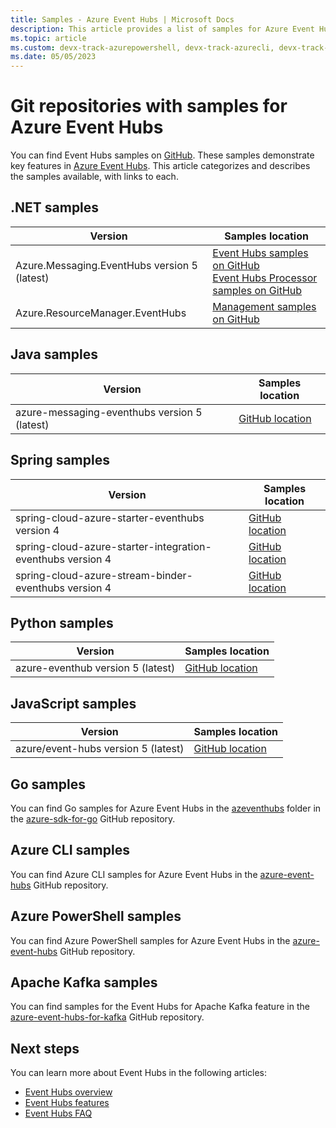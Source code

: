 ```yaml
---
title: Samples - Azure Event Hubs | Microsoft Docs
description: This article provides a list of samples for Azure Event Hubs that are on GitHub.  
ms.topic: article
ms.custom: devx-track-azurepowershell, devx-track-azurecli, devx-track-dotnet, devx-track-extended-java, devx-track-js, devx-track-python
ms.date: 05/05/2023 
---
```


# Git repositories with samples for Azure Event Hubs 
You can find Event Hubs samples on [GitHub](https://github.com/Azure/azure-event-hubs/tree/master/samples). These samples demonstrate key features in [Azure Event Hubs](./index.yml). This article categorizes and describes the samples available, with links to each.

## .NET samples

| Version | Samples location |
| ------- | ---------------- | 
| Azure.Messaging.EventHubs version 5 (latest) | [Event Hubs samples on GitHub](https://github.com/Azure/azure-sdk-for-net/tree/master/sdk/eventhub/Azure.Messaging.EventHubs/samples)<br/>[Event Hubs Processor samples on GitHub](https://github.com/Azure/azure-sdk-for-net/tree/master/sdk/eventhub/Azure.Messaging.EventHubs.Processor/samples) | 
| Azure.ResourceManager.EventHubs | [Management samples on GitHub](https://github.com/Azure/azure-sdk-for-net/tree/main/sdk/eventhub/Azure.ResourceManager.EventHubs/samples) | 

## Java samples

| Version | Samples location |
| ------- | ---------------- | 
| azure-messaging-eventhubs version 5 (latest) | [GitHub location](https://github.com/Azure/azure-sdk-for-java/tree/master/sdk/eventhubs/azure-messaging-eventhubs/src/samples/java/com/azure/messaging/eventhubs) | 

## Spring samples

| Version                                        | Samples location |
| ------- | ---------------- | 
| spring-cloud-azure-starter-eventhubs version 4 | [GitHub location](https://github.com/Azure-Samples/azure-spring-boot-samples/tree/spring-cloud-azure_v4.3.0/eventhubs/spring-cloud-azure-starter-eventhubs/eventhubs-client) | 
| spring-cloud-azure-starter-integration-eventhubs version 4 | [GitHub location](https://github.com/Azure-Samples/azure-spring-boot-samples/tree/spring-cloud-azure_v4.3.0/eventhubs/spring-cloud-azure-starter-integration-eventhubs/eventhubs-integration) |
| spring-cloud-azure-stream-binder-eventhubs version 4 | [GitHub location](https://github.com/Azure-Samples/azure-spring-boot-samples/tree/spring-cloud-azure_v4.3.0/eventhubs/spring-cloud-azure-stream-binder-eventhubs) |

## Python samples

| Version | Samples location |
| ------- | ---------------- | 
| azure-eventhub version 5 (latest) | [GitHub location](https://github.com/Azure/azure-sdk-for-python/tree/master/sdk/eventhub/azure-eventhub/samples) | 

## JavaScript samples

| Version | Samples location |
| ------- | ---------------- | 
| azure/event-hubs version 5 (latest) | [GitHub location](https://github.com/Azure/azure-sdk-for-js/tree/master/sdk/eventhub/event-hubs/samples) | 


## Go samples
You can find Go samples for Azure Event Hubs in the [azeventhubs](https://github.com/Azure/azure-sdk-for-go/tree/main/sdk/messaging/azeventhubs) folder in the [azure-sdk-for-go](https://github.com/Azure/azure-sdk-for-go/) GitHub repository.

## Azure CLI samples
You can find Azure CLI samples for Azure Event Hubs in the [azure-event-hubs](https://github.com/Azure/azure-event-hubs/tree/master/samples/Management/CLI) GitHub repository.

## Azure PowerShell samples
You can find Azure PowerShell samples for Azure Event Hubs in the [azure-event-hubs](https://github.com/Azure/azure-event-hubs/tree/master/samples/Management/PowerShell) GitHub repository.
 
## Apache Kafka samples
You can find samples for the Event Hubs for Apache Kafka feature in the [azure-event-hubs-for-kafka](https://github.com/Azure/azure-event-hubs-for-kafka) GitHub repository.

## Next steps
You can learn more about Event Hubs in the following articles:

- [Event Hubs overview](./event-hubs-about.md)
- [Event Hubs features](event-hubs-features.md)
- [Event Hubs FAQ](event-hubs-faq.yml)
